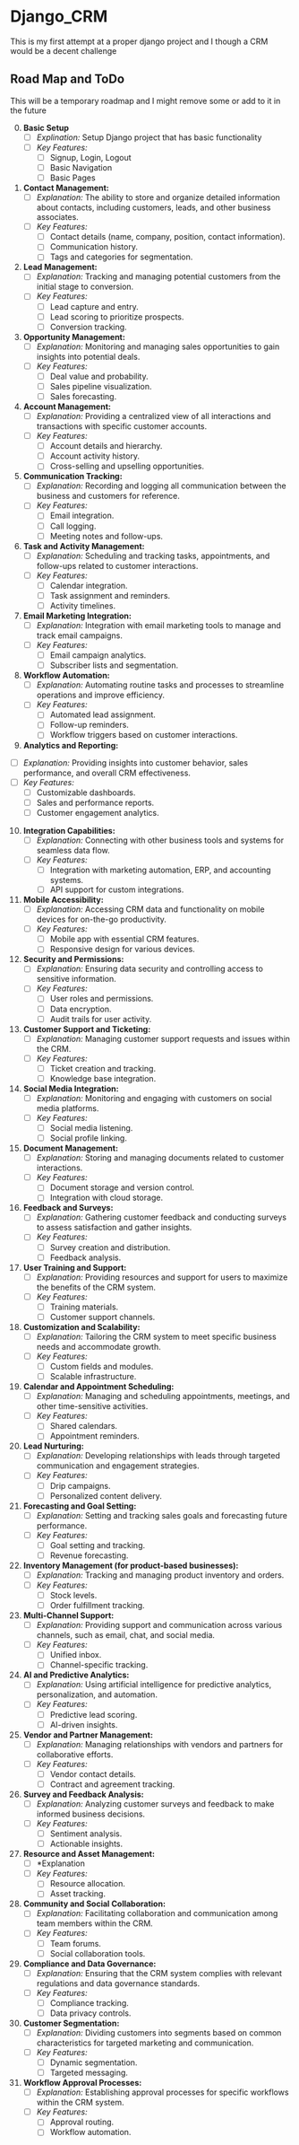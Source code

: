 # Django_CRM
This is my first attempt at a proper django project and I though a CRM would be a decent challenge


## Road Map and ToDo

This will be a temporary roadmap and I might remove some or add to it in the future 

0. **Basic Setup**
   - [ ] *Explination:* Setup Django project that has basic functionality
   - [ ] *Key Features:*
     - [ ] Signup, Login, Logout
     - [ ] Basic Navigation
     - [ ] Basic Pages

1. **Contact Management:**
   - [ ] *Explanation:* The ability to store and organize detailed information about contacts, including customers, leads, and other business associates.
   - [ ] *Key Features:*
     - [ ] Contact details (name, company, position, contact information).
     - [ ] Communication history.
     - [ ] Tags and categories for segmentation.

2. **Lead Management:**
   - [ ] *Explanation:* Tracking and managing potential customers from the initial stage to conversion.
   - [ ] *Key Features:*
     - [ ] Lead capture and entry.
     - [ ] Lead scoring to prioritize prospects.
     - [ ] Conversion tracking.

3. **Opportunity Management:**
   - [ ] *Explanation:* Monitoring and managing sales opportunities to gain insights into potential deals.
   - [ ] *Key Features:*
     - [ ] Deal value and probability.
     - [ ] Sales pipeline visualization.
     - [ ] Sales forecasting.

4. **Account Management:**
   - [ ] *Explanation:* Providing a centralized view of all interactions and transactions with specific customer accounts.
   - [ ] *Key Features:*
     - [ ] Account details and hierarchy.
     - [ ] Account activity history.
     - [ ] Cross-selling and upselling opportunities.

5. **Communication Tracking:**
   - [ ] *Explanation:* Recording and logging all communication between the business and customers for reference.
   - [ ] *Key Features:*
     - [ ] Email integration.
     - [ ] Call logging.
     - [ ] Meeting notes and follow-ups.

6. **Task and Activity Management:**
   - [ ] *Explanation:* Scheduling and tracking tasks, appointments, and follow-ups related to customer interactions.
   - [ ] *Key Features:*
     - [ ] Calendar integration.
     - [ ] Task assignment and reminders.
     - [ ] Activity timelines.

7. **Email Marketing Integration:**
   - [ ] *Explanation:* Integration with email marketing tools to manage and track email campaigns.
   - [ ] *Key Features:*
     - [ ] Email campaign analytics.
     - [ ] Subscriber lists and segmentation.

8. **Workflow Automation:**
   - [ ] *Explanation:* Automating routine tasks and processes to streamline operations and improve efficiency.
   - [ ] *Key Features:*
     - [ ] Automated lead assignment.
     - [ ] Follow-up reminders.
     - [ ] Workflow triggers based on customer interactions.

9.  **Analytics and Reporting:**
   - [ ] *Explanation:* Providing insights into customer behavior, sales performance, and overall CRM effectiveness.
   - [ ] *Key Features:*
     - [ ] Customizable dashboards.
     - [ ] Sales and performance reports.
     - [ ] Customer engagement analytics.

10. **Integration Capabilities:**
    - [ ] *Explanation:* Connecting with other business tools and systems for seamless data flow.
    - [ ] *Key Features:*
      - [ ] Integration with marketing automation, ERP, and accounting systems.
      - [ ] API support for custom integrations.

11. **Mobile Accessibility:**
    - [ ] *Explanation:* Accessing CRM data and functionality on mobile devices for on-the-go productivity.
    - [ ] *Key Features:*
      - [ ] Mobile app with essential CRM features.
      - [ ] Responsive design for various devices.

12. **Security and Permissions:**
    - [ ] *Explanation:* Ensuring data security and controlling access to sensitive information.
    - [ ] *Key Features:*
      - [ ] User roles and permissions.
      - [ ] Data encryption.
      - [ ] Audit trails for user activity.

13. **Customer Support and Ticketing:**
    - [ ] *Explanation:* Managing customer support requests and issues within the CRM.
    - [ ] *Key Features:*
      - [ ] Ticket creation and tracking.
      - [ ] Knowledge base integration.

14. **Social Media Integration:**
    - [ ] *Explanation:* Monitoring and engaging with customers on social media platforms.
    - [ ] *Key Features:*
      - [ ] Social media listening.
      - [ ] Social profile linking.

15. **Document Management:**
    - [ ] *Explanation:* Storing and managing documents related to customer interactions.
    - [ ] *Key Features:*
      - [ ] Document storage and version control.
      - [ ] Integration with cloud storage.

16. **Feedback and Surveys:**
    - [ ] *Explanation:* Gathering customer feedback and conducting surveys to assess satisfaction and gather insights.
    - [ ] *Key Features:*
      - [ ] Survey creation and distribution.
      - [ ] Feedback analysis.

17. **User Training and Support:**
    - [ ] *Explanation:* Providing resources and support for users to maximize the benefits of the CRM system.
    - [ ] *Key Features:*
      - [ ] Training materials.
      - [ ] Customer support channels.

18. **Customization and Scalability:**
    - [ ] *Explanation:* Tailoring the CRM system to meet specific business needs and accommodate growth.
    - [ ] *Key Features:*
      - [ ] Custom fields and modules.
      - [ ] Scalable infrastructure.

19. **Calendar and Appointment Scheduling:**
    - [ ] *Explanation:* Managing and scheduling appointments, meetings, and other time-sensitive activities.
    - [ ] *Key Features:*
      - [ ] Shared calendars.
      - [ ] Appointment reminders.

20. **Lead Nurturing:**
    - [ ] *Explanation:* Developing relationships with leads through targeted communication and engagement strategies.
    - [ ] *Key Features:*
      - [ ] Drip campaigns.
      - [ ] Personalized content delivery.

21. **Forecasting and Goal Setting:**
    - [ ] *Explanation:* Setting and tracking sales goals and forecasting future performance.
    - [ ] *Key Features:*
      - [ ] Goal setting and tracking.
      - [ ] Revenue forecasting.

22. **Inventory Management (for product-based businesses):**
    - [ ] *Explanation:* Tracking and managing product inventory and orders.
    - [ ] *Key Features:*
      - [ ] Stock levels.
      - [ ] Order fulfillment tracking.

23. **Multi-Channel Support:**
    - [ ] *Explanation:* Providing support and communication across various channels, such as email, chat, and social media.
    - [ ] *Key Features:*
      - [ ] Unified inbox.
      - [ ] Channel-specific tracking.

24. **AI and Predictive Analytics:**
    - [ ] *Explanation:* Using artificial intelligence for predictive analytics, personalization, and automation.
    - [ ] *Key Features:*
      - [ ] Predictive lead scoring.
      - [ ] AI-driven insights.

25. **Vendor and Partner Management:**
    - [ ] *Explanation:* Managing relationships with vendors and partners for collaborative efforts.
    - [ ] *Key Features:*
      - [ ] Vendor contact details.
      - [ ] Contract and agreement tracking.

26. **Survey and Feedback Analysis:**
    - [ ] *Explanation:* Analyzing customer surveys and feedback to make informed business decisions.
    - [ ] *Key Features:*
      - [ ] Sentiment analysis.
      - [ ] Actionable insights.

27. **Resource and Asset Management:**
    - [ ] *Explanation
    - [ ] *Key Features:*
      - [ ] Resource allocation.
      - [ ] Asset tracking.

28. **Community and Social Collaboration:**
    - [ ] *Explanation:* Facilitating collaboration and communication among team members within the CRM.
    - [ ] *Key Features:*
      - [ ] Team forums.
      - [ ] Social collaboration tools.

29. **Compliance and Data Governance:**
    - [ ] *Explanation:* Ensuring that the CRM system complies with relevant regulations and data governance standards.
    - [ ] *Key Features:*
      - [ ] Compliance tracking.
      - [ ] Data privacy controls.

30. **Customer Segmentation:**
    - [ ] *Explanation:* Dividing customers into segments based on common characteristics for targeted marketing and communication.
    - [ ] *Key Features:*
      - [ ] Dynamic segmentation.
      - [ ] Targeted messaging.

31. **Workflow Approval Processes:**
    - [ ] *Explanation:* Establishing approval processes for specific workflows within the CRM system.
    - [ ] *Key Features:*
      - [ ] Approval routing.
      - [ ] Workflow automation.